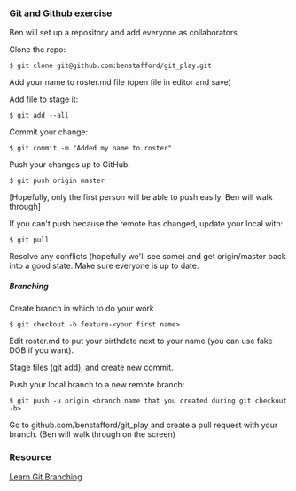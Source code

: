 ### Git and Github exercise
Ben will set up a repository and add everyone as collaborators

Clone the repo:  

    $ git clone git@github.com:benstafford/git_play.git

Add your name to roster.md file (open file in editor and save)

Add file to stage it:  

    $ git add --all

Commit your change:  

    $ git commit -m "Added my name to roster"

Push your changes up to GitHub:  

    $ git push origin master

[Hopefully, only the first person will be able to push easily. Ben will walk through]

If you can't push because the remote has changed, update your local with: 

    $ git pull

Resolve any conflicts (hopefully we'll see some) and get origin/master back into a good state.  Make sure everyone is up to date.

##### Branching
Create branch in which to do your work

    $ git checkout -b feature-<your first name>

Edit roster.md to put your birthdate next to your name (you can use fake DOB if you want).

Stage files (git add), and create new commit.

Push your local branch to a new remote branch:  

    $ git push -u origin <branch name that you created during git checkout -b>

Go to github.com/benstafford/git_play and create a pull request with your branch. (Ben will walk through on the screen)


### Resource
[Learn Git Branching](http://pcottle.github.io/learnGitBranching/)
